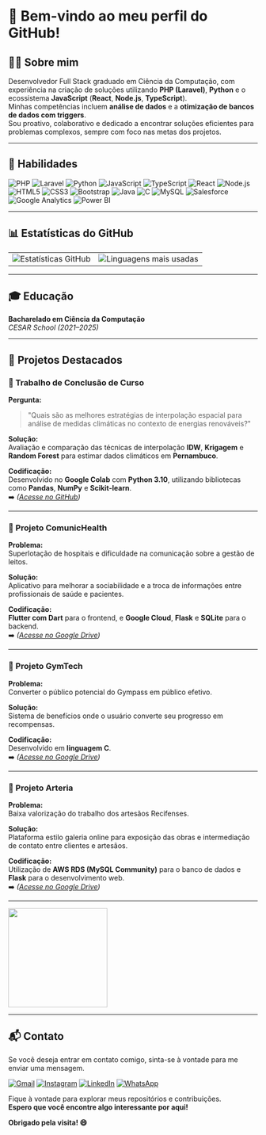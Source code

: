 # 👋 Bem-vindo ao meu perfil do GitHub!

## 🧑‍💻 Sobre mim

Desenvolvedor Full Stack graduado em Ciência da Computação, com experiência na criação de soluções utilizando **PHP (Laravel)**, **Python** e o ecossistema **JavaScript** (**React**, **Node.js**, **TypeScript**).  
Minhas competências incluem **análise de dados** e a **otimização de bancos de dados com triggers**.  
Sou proativo, colaborativo e dedicado a encontrar soluções eficientes para problemas complexos, sempre com foco nas metas dos projetos.

---

## 🚀 Habilidades

<p align="left">
  <img src="https://img.icons8.com/color/48/000000/php.png" alt="PHP"/>
  <img src="https://img.icons8.com/ios-filled/50/fa314a/laravel.png" alt="Laravel"/>
  <img src="https://img.icons8.com/color/48/000000/python.png" alt="Python"/>
  <img src="https://img.icons8.com/color/48/000000/javascript.png" alt="JavaScript"/>
  <img src="https://img.icons8.com/color/48/000000/typescript.png" alt="TypeScript"/>
  <img src="https://img.icons8.com/color/48/000000/react-native.png" alt="React"/>
  <img src="https://img.icons8.com/color/48/000000/nodejs.png" alt="Node.js"/>
  <img src="https://img.icons8.com/color/48/000000/html-5.png" alt="HTML5"/>
  <img src="https://img.icons8.com/color/48/000000/css3.png" alt="CSS3"/>
  <img src="https://img.icons8.com/color/48/000000/bootstrap.png" alt="Bootstrap"/>
  <img src="https://img.icons8.com/color/48/000000/java-coffee-cup-logo.png" alt="Java"/>
  <img src="https://img.icons8.com/color/48/000000/c-programming.png" alt="C"/>
  <img src="https://img.icons8.com/color/48/000000/mysql-logo.png" alt="MySQL"/>
  <img src="https://img.icons8.com/color/48/000000/salesforce.png" alt="Salesforce"/>
  <img src="https://img.icons8.com/color/48/000000/google-analytics.png" alt="Google Analytics"/>
  <img src="https://img.icons8.com/color/48/000000/power-bi.png" alt="Power BI"/>
</p>

---

## 📊 Estatísticas do GitHub

<table>
  <tr>
    <td>
      <img src="https://github-readme-stats.vercel.app/api?username=RafaCarvalh0&theme=dark&layout=compact&show_icons=true&count_private=true&include_all_commits=true" alt="Estatísticas GitHub"/>
    </td>
    <td>
      <img src="https://github-readme-stats.vercel.app/api/top-langs/?username=RafaCarvalh0&theme=dark&layout=compact" alt="Linguagens mais usadas"/>
    </td>
  </tr>
</table>

---

## 🎓 Educação

**Bacharelado em Ciência da Computação**  
_CESAR School (2021–2025)_

---

## 🌟 Projetos Destacados

### 📌 Trabalho de Conclusão de Curso

**Pergunta:**  
> "Quais são as melhores estratégias de interpolação espacial para análise de medidas climáticas no contexto de energias renováveis?"

**Solução:**  
Avaliação e comparação das técnicas de interpolação **IDW**, **Krigagem** e **Random Forest** para estimar dados climáticos em **Pernambuco**.

**Codificação:**  
Desenvolvido no **Google Colab** com **Python 3.10**, utilizando bibliotecas como **Pandas**, **NumPy** e **Scikit-learn**.  
➡️ _([Acesse no GitHub](https://github.com/RafaCarvalh0/Trabalho-de-Conclusao-de-Curso))_

---

### 📌 Projeto ComunicHealth

**Problema:**  
Superlotação de hospitais e dificuldade na comunicação sobre a gestão de leitos.

**Solução:**  
Aplicativo para melhorar a sociabilidade e a troca de informações entre profissionais de saúde e pacientes.

**Codificação:**  
**Flutter com Dart** para o frontend, e **Google Cloud**, **Flask** e **SQLite** para o backend.  
➡️ _([Acesse no Google Drive](https://drive.google.com/file/d/1XBU0B1-HO9Vvl179QVuDaGNxMPYRJrMR/view?usp=drive_link))_

---

### 📌 Projeto GymTech

**Problema:**  
Converter o público potencial do Gympass em público efetivo.

**Solução:**  
Sistema de benefícios onde o usuário converte seu progresso em recompensas.

**Codificação:**  
Desenvolvido em **linguagem C**.  
➡️ _([Acesse no Google Drive](https://drive.google.com/file/d/1XtMdvB3ucNvvfsJbmVDTIkM6eZnS-RVm/view?usp=drive_link))_

---

### 📌 Projeto Arteria

**Problema:**  
Baixa valorização do trabalho dos artesãos Recifenses.

**Solução:**  
Plataforma estilo galeria online para exposição das obras e intermediação de contato entre clientes e artesãos.

**Codificação:**  
Utilização de **AWS RDS (MySQL Community)** para o banco de dados e **Flask** para o desenvolvimento web.  
➡️ _([Acesse no Google Drive](https://drive.google.com/file/d/1x6BOA6GYuH-8xPiVTaCnUiiwQXGgbM3N/view?usp=drive_link))_

---

<img src="https://media.giphy.com/media/bGgsc5mWoryfgKBx1u/giphy.gif" width="200px"/>

---

## 📬 Contato

Se você deseja entrar em contato comigo, sinta-se à vontade para me enviar uma mensagem.

[![Gmail](https://img.icons8.com/color/48/000000/gmail.png)](mailto:rafacarvalho@gmail.com)
[![Instagram](https://img.icons8.com/color/48/000000/instagram-new.png)](https://www.instagram.com/_rafacarvalho__/)
[![LinkedIn](https://img.icons8.com/color/48/000000/linkedin.png)](https://www.linkedin.com/in/rafael-carvalho-2bb985219/)
[![WhatsApp](https://img.icons8.com/color/48/000000/whatsapp.png)](https://wa.me/+5581999454800)

Fique à vontade para explorar meus repositórios e contribuições.  
**Espero que você encontre algo interessante por aqui!**

**Obrigado pela visita! 😄**
